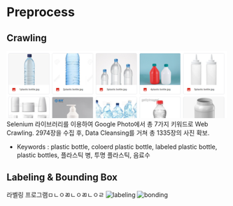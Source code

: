 # Preprocess

## Crawling
![crawling image](../img/crawl.png)
Selenium 라이브러리를 이용하여 Google Photo에서 총 7가지 키워드로 Web Crawling. 
2974장을 수집 후,
Data Cleansing를 거쳐 총 1335장의 사진 확보.
* Keywords : plastic bottle, coloerd plastic bottle, labeled plastic bottle, plastic bottles, 플라스틱 병, 투명 플라스틱, 음료수


## Labeling & Bounding Box
라벨링 프로그램ㅁㄴㅇㄻㄴㅇㄻㄴㅇㄹ
![labeling]()
![bonding]()
